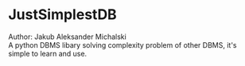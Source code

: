 # JustSimplestDB
Author: Jakub Aleksander Michalski <br>
A python DBMS libary solving complexity problem of other DBMS, it's simple to learn and use.

